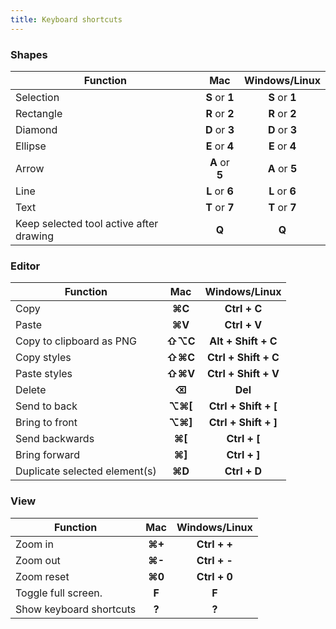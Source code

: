 ```yaml
---
title: Keyboard shortcuts
---
```


### Shapes

| Function                                |      Mac       | Windows/Linux  |
| --------------------------------------- | :------------: | :------------: |
| Selection                               | **S** or **1** | **S** or **1** |
| Rectangle                               | **R** or **2** | **R** or **2** |
| Diamond                                 | **D** or **3** | **D** or **3** |
| Ellipse                                 | **E** or **4** | **E** or **4** |
| Arrow                                   | **A** or **5** | **A** or **5** |
| Line                                    | **L** or **6** | **L** or **6** |
| Text                                    | **T** or **7** | **T** or **7** |
| Keep selected tool active after drawing |     **Q**      |     **Q**      |

### Editor

| Function                      |   Mac    |    Windows/Linux     |
| ----------------------------- | :------: | :------------------: |
| Copy                          |  **⌘C**  |     **Ctrl + C**     |
| Paste                         |  **⌘V**  |     **Ctrl + V**     |
| Copy to clipboard as PNG      | **⇧⌥C**  | **Alt + Shift + C**  |
| Copy styles                   | **⇧⌘C**  | **Ctrl + Shift + C** |
| Paste styles                  | **⇧⌘V**  | **Ctrl + Shift + V** |
| Delete                        |  **⌫**   |       **Del**        |
| Send to back                  | **⌥⌘\[** | **Ctrl + Shift + [** |
| Bring to front                | **⌥⌘\]** | **Ctrl + Shift + ]** |
| Send backwards                | **⌘\[**  |     **Ctrl + [**     |
| Bring forward                 | **⌘\]**  |     **Ctrl + ]**     |
| Duplicate selected element(s) |  **⌘D**  |     **Ctrl + D**     |

### View

| Function                |  Mac   | Windows/Linux |
| ----------------------- | :----: | :-----------: |
| Zoom in                 | **⌘+** | **Ctrl + +**  |
| Zoom out                | **⌘-** | **Ctrl + -**  |
| Zoom reset              | **⌘0** | **Ctrl + 0**  |
| Toggle full screen.     | **F**  |     **F**     |
| Show keyboard shortcuts | **?**  |     **?**     |
